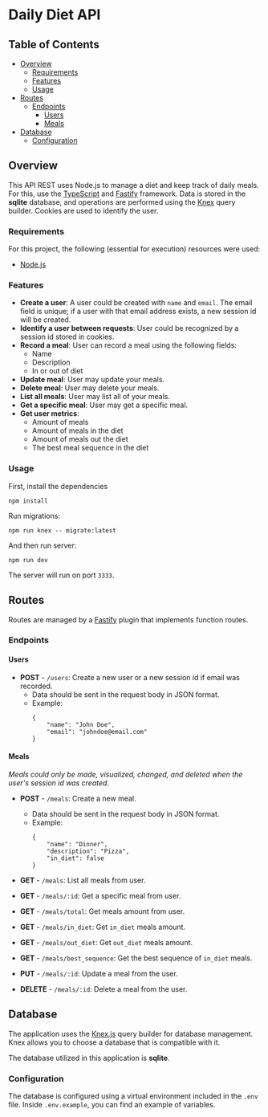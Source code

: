 # Daily Diet API

## Table of Contents

- [Overview](#overview)
    - [Requirements](#requirements)
    - [Features](#features)
    - [Usage](#usage)
- [Routes](#routes)
    - [Endpoints](#endpoints)
        - [Users](#users)
        - [Meals](#meals)
- [Database](#database)
    - [Configuration](#configuration)

## Overview

This API REST uses Node.js to manage a diet and keep track of daily meals. For this, use the [TypeScript](https://www.typescriptlang.org/) and [Fastify](https://fastify.dev/) framework.  Data is stored in the **sqlite** database, and operations are performed using the [Knex](https://knexjs.org/) query builder. Cookies are used to identify the user.

### Requirements

For this project, the following (essential for execution) resources were used:
 - [Node.js](https://nodejs.org/)

### Features

- **Create a user**: A user could be created with `name` and `email`. The email field is unique; if a user with that email address exists, a new session id will be created.
- **Identify a user between requests**: User could be recognized by a session id stored in cookies.
- **Record a meal**: User can record a meal using the following fields:
    - Name
    - Description
    - In or out of diet
- **Update meal**: User may update your meals.
- **Delete meal**: User may delete your meals.
- **List all meals**: User may list all of your meals.
- **Get a specific meal**: User may get a specific meal.
- **Get user metrics**: 
    - Amount of meals
    - Amount of meals in the diet
    - Amount of meals out the diet
    - The best meal sequence in the diet
    

### Usage

First, install the dependencies

```
npm install
```

Run migrations: 
```
npm run knex -- migrate:latest
```

And then run server:

```
npm run dev
```

The server will run on port `3333`.

## Routes

Routes are managed by a [Fastify](https://fastify.dev/) plugin that implements function routes.

### Endpoints

#### Users

- **POST** - `/users`: Create a new user or a new session id if email was recorded.
    - Data should be sent in the request body in JSON format.
    - Example:
        ```
        {
            "name": "John Doe",
	        "email": "johndoe@email.com"
        }
        ```

#### Meals

*Meals could only be made, visualized, changed, and deleted when the user's session id was created.*

- **POST** - `/meals`: Create a new meal.
    - Data should be sent in the request body in JSON format.
    - Example:
        ```
        {
            "name": "Dinner",
            "description": "Pizza",
            "in_diet": false
        }
        ```

- **GET** - `/meals`: List all meals from user.

- **GET** - `/meals/:id`: Get a specific meal from user.

- **GET** - `/meals/total`: Get meals amount from user.

- **GET** - `/meals/in_diet`: Get `in_diet` meals amount.

- **GET** - `/meals/out_diet`: Get `out_diet` meals amount.

- **GET** - `/meals/best_sequence`: Get the best sequence of `in_diet` meals.

- **PUT** - `/meals/:id`: Update a meal from the user.

- **DELETE** - `/meals/:id`: Delete a meal from the user.

## Database

The application uses the [Knex.js](https://knexjs.org/) query builder for database management. Knex allows you to choose a database that is compatible with it. 

The database utilized in this application is **sqlite**.

### Configuration

The database is configured using a virtual environment included in the `.env` file. Inside `.env.example`, you can find an example of variables. 


